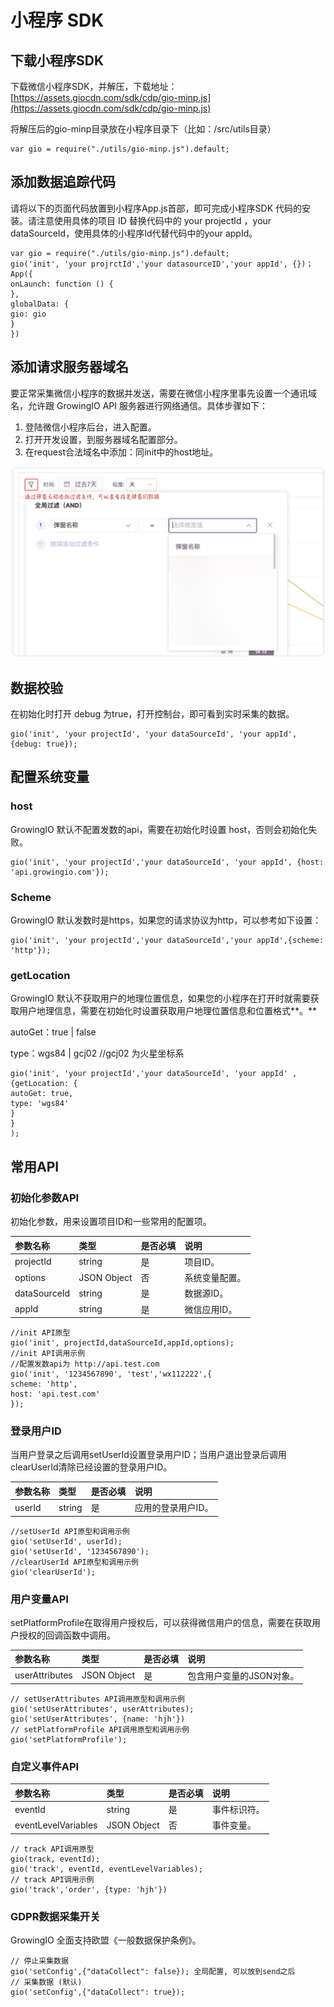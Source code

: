 # 小程序 SDK

## **下载小程序SDK**

下载微信小程序SDK，并解压，下载地址：[https://assets.giocdn.com/sdk/cdp/gio-minp.js](https://assets.giocdn.com/sdk/cdp/gio-minp.js)

将解压后的gio-minp目录放在小程序目录下（比如：/src/utils目录）

```text
var gio = require("./utils/gio-minp.js").default;
```

## **添加数据追踪代码**

请将以下的页面代码放置到小程序App.js首部，即可完成小程序SDK 代码的安装。请注意使用具体的项目 ID 替换代码中的 your projectId ，your dataSourceId，使用具体的小程序Id代替代码中的your appId。

```text
var gio = require("./utils/gio-minp.js").default;
gio('init', 'your projrctId','your datasourceID','your appId', {})；
App({
onLaunch: function () {
},
globalData: {
gio: gio
}
})
```

## **添加请求服务器域名**

要正常采集微信小程序的数据并发送，需要在微信小程序里事先设置一个通讯域名，允许跟 GrowingIO API 服务器进行网络通信。具体步骤如下：

1. 登陆微信小程序后台，进入配置。
2. 打开开发设置，到服务器域名配置部分。
3. 在request合法域名中添加：同init中的host地址。

![](../../../.gitbook/assets/image%20%2883%29.png)

## **数据校验**

在初始化时打开 debug 为true，打开控制台，即可看到实时采集的数据。

```text
gio('init', 'your projectId', 'your dataSourceId', 'your appId',{debug: true});
```

## **配置系统变量**

### **host**

GrowingIO 默认不配置发数的api，需要在初始化时设置 host，否则会初始化失败。

```text
gio('init', 'your projectId','your dataSourceId', 'your appId', {host: 'api.growingio.com'});
```

### **Scheme**

GrowingIO 默认发数时是https，如果您的请求协议为http，可以参考如下设置：

```text
gio('init', 'your projectId','your dataSourceId','your appId',{scheme: 'http'});
```

### **getLocation**

GrowingIO 默认不获取用户的地理位置信息，如果您的小程序在打开时就需要获取用户地理信息，需要在初始化时设置获取用户地理位置信息和位置格式**。**

autoGet：true \| false

type：wgs84 \| gcj02 //gcj02 为火星坐标系

```text
gio('init', 'your projectId','your dataSourceId', 'your appId' , {getLocation: {
autoGet: true,
type: 'wgs84'
}
}
);
```

## **常用API**

### **初始化参数API**

初始化参数，用来设置项目ID和一些常用的配置项。

| 参数名称 | 类型 | 是否必填 | 说明 |
| :--- | :--- | :--- | :--- |
| projectId | string | 是 | 项目ID。 |
| options | JSON Object | 否 | 系统变量配置。 |
| dataSourceId | string | 是 | 数据源ID。 |
| appId | string | 是 | 微信应用ID。 |

```text
//init API原型
gio('init', projectId,dataSourceId,appId,options);
//init API调用示例
//配置发数api为 http://api.test.com
gio('init', '1234567890', 'test','wx112222',{
scheme: 'http',
host: 'api.test.com'
});
```

### **登录用户ID**

当用户登录之后调用setUserId设置登录用户ID；当用户退出登录后调用clearUserId清除已经设置的登录用户ID。

| 参数名称 | 类型 | 是否必填 | 说明 |
| :--- | :--- | :--- | :--- |
| userId | string | 是 | 应用的登录用户ID。 |

```text
//setUserId API原型和调用示例
gio('setUserId', userId);
gio('setUserId', '1234567890');
//clearUserId API原型和调用示例
gio('clearUserId');
```

### **用户变量API**

setPlatformProfile在取得用户授权后，可以获得微信用户的信息，需要在获取用户授权的回调函数中调用。

| 参数名称 | 类型 | 是否必填 | 说明 |
| :--- | :--- | :--- | :--- |
| userAttributes | JSON Object | 是 | 包含用户变量的JSON对象。 |

```text
// setUserAttributes API调用原型和调用示例
gio('setUserAttributes', userAttributes);
gio('setUserAttributes', {name: 'hjh'})
// setPlatformProfile API调用原型和调用示例
gio('setPlatformProfile');
```

### **自定义事件API**

| 参数名称 | 类型 | 是否必填 | 说明 |
| :--- | :--- | :--- | :--- |
| eventId | string | 是 | 事件标识符。 |
| eventLevelVariables | JSON Object | 否 | 事件变量。 |

```text
// track API调用原型
gio(track, eventId);
gio('track', eventId, eventLevelVariables);
// track API调用示例
gio('track','order', {type: 'hjh'})
```

### **GDPR数据采集开关**

GrowingIO 全面支持欧盟《一般数据保护条例》。

```text
// 停止采集数据
gio('setConfig',{"dataCollect": false}); 全局配置, 可以放到send之后
// 采集数据 (默认)
gio('setConfig',{"dataCollect": true});
```


